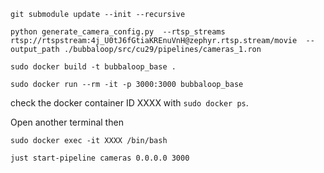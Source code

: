 ```
git submodule update --init --recursive
```

```
python generate_camera_config.py  --rtsp_streams rtsp://rtspstream:4j_U0tJ6fGtiaKREnuVnH@zephyr.rtsp.stream/movie  --output_path ./bubbaloop/src/cu29/pipelines/cameras_1.ron
```

```
sudo docker build -t bubbaloop_base .
```

```
sudo docker run --rm -it -p 3000:3000 bubbaloop_base
```

check the docker container ID XXXX with `sudo docker ps`. 


Open another terminal then

```
sudo docker exec -it XXXX /bin/bash
```

```
just start-pipeline cameras 0.0.0.0 3000
```